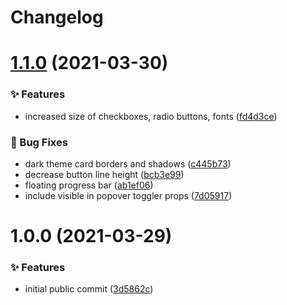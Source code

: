 # Changelog

# [1.1.0](https://github.com/phork/phorkit/compare/v1.0.0...v1.1.0) (2021-03-30)


### ✨ Features

* increased size of checkboxes, radio buttons, fonts ([fd4d3ce](https://github.com/phork/phorkit/commit/fd4d3ce))


### 🐛 Bug Fixes

* dark theme card borders and shadows ([c445b73](https://github.com/phork/phorkit/commit/c445b73))
* decrease button line height ([bcb3e99](https://github.com/phork/phorkit/commit/bcb3e99))
* floating progress bar ([ab1ef06](https://github.com/phork/phorkit/commit/ab1ef06))
* include visible in popover toggler props ([7d05917](https://github.com/phork/phorkit/commit/7d05917))

# 1.0.0 (2021-03-29)

### ✨ Features

- initial public commit ([3d5862c](https://github.com/phork/phorkit/commit/3d5862c))
